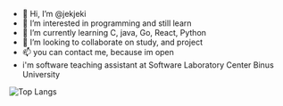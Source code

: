 - 👋 Hi, I’m @jekjeki
- 👀 I’m interested in programming and still learn
- 🌱 I’m currently learning C, java, Go, React, Python
- 💞️ I’m looking to collaborate on study, and project
- 📫 you can contact me, because im open
- i'm software teaching assistant at Software Laboratory Center Binus University

![Top Langs](https://github-readme-stats.vercel.app/api/top-langs/?username=jekjeki&langs_count=8)

<!---
jekjeki/jekjeki is a ✨ special ✨ repository because its `README.md` (this file) appears on your GitHub profile.
You can click the Preview link to take a look at your changes.
--->
